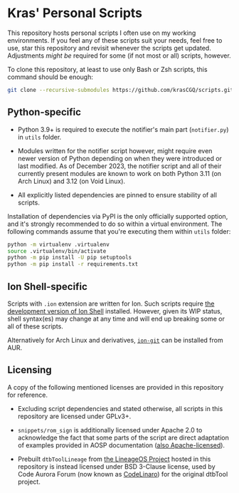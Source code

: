 # Kras' Personal Scripts

This repository hosts personal scripts I often use on my working environments. If you feel any of these scripts suit your needs, feel free to use, star this repository and revisit whenever the scripts get updated. Adjustments _might be_ required for some (if not most or all) scripts, however.

To clone this repository, at least to use only Bash or Zsh scripts, this command should be enough:

```bash
git clone --recursive-submodules https://github.com/krasCGQ/scripts.git
```


## Python-specific

* Python 3.9+ is required to execute the notifier's main part (`notifier.py`) in `utils` folder.

* Modules written for the notifier script however, might require even newer version of Python depending on when they were introduced or last modified. As of December 2023, the notifier script and all of their currently present modules are known to work on both Python 3.11 (on Arch Linux) and 3.12 (on Void Linux).

* All explicitly listed dependencies are pinned to ensure stability of all scripts.

Installation of dependencies via PyPI is the only officially supported option, and it's strongly recommended to do so within a virtual environment. The following commands assume that you're executing them within `utils` folder:

```bash
python -m virtualenv .virtualenv
source .virtualenv/bin/activate
python -m pip install -U pip setuptools
python -m pip install -r requirements.txt
```


## Ion Shell-specific

Scripts with `.ion` extension are written for Ion. Such scripts require [the development version of Ion Shell](https://gitlab.redox-os.org/redox-os/ion/#installation) installed. However, given its WIP status, shell syntax(es) may change at any time and will end up breaking some or all of these scripts.

Alternatively for Arch Linux and derivatives, [`ion-git`](https://aur.archlinux.org/packages/ion-git) can be installed from AUR.


## Licensing

A copy of the following mentioned licenses are provided in this repository for reference.

* Excluding script dependencies and stated otherwise, all scripts in this repository are licensed under GPLv3+.

* `snippets/rom_sign` is additionally licensed under Apache 2.0 to acknowledge the fact that some parts of the script are direct adaptation of examples provided in AOSP documentation ([also Apache-licensed](https://source.android.com/license)).

* Prebuilt `dtbToolLineage` from [the LineageOS Project](https://www.lineageos.org) hosted in this repository is instead licensed under BSD 3-Clause license, used by Code Aurora Forum (now known as [CodeLinaro](https://www.codelinaro.org)) for the original dtbTool project.
